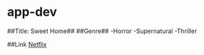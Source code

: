 # app-dev
##Title: Sweet Home##
##Genre##
-Horror
-Supernatural
-Thriller

##Link
[Netflix](https://www.netflix.com/ph-en/title/81061734)
